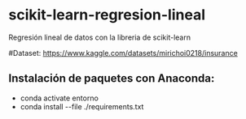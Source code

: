 # scikit-learn-regresion-lineal
Regresión lineal de datos con la libreria de scikit-learn

#Dataset: https://www.kaggle.com/datasets/mirichoi0218/insurance

## Instalación de paquetes con Anaconda:
* conda activate entorno
* conda install --file ./requirements.txt
